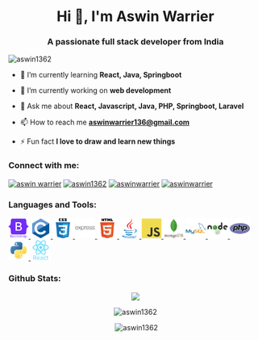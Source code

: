 <h1 align="center">Hi 👋, I'm Aswin Warrier</h1>
<h3 align="center">A passionate full stack developer from India</h3>

<p align="left"> <img src="https://komarev.com/ghpvc/?username=aswin1362&label=Profile%20views&color=0e75b6&style=flat" alt="aswin1362" /> </p>

- 🌱 I’m currently learning **React, Java, Springboot**

- 🔭 I’m currently working on **web development**

- 💬 Ask me about **React, Javascript, Java, PHP, Springboot, Laravel**

- 📫 How to reach me **aswinwarrier136@gmail.com**

- ⚡ Fun fact **I love to draw and learn new things**

<h3 align="left">Connect with me:</h3>
<p align="left">
<a href="https://linkedin.com/in/aswin warrier" target="blank"><img align="center" src="https://raw.githubusercontent.com/rahuldkjain/github-profile-readme-generator/master/src/images/icons/Social/linked-in-alt.svg" alt="aswin warrier" height="30" width="40" /></a>
<a href="https://stackoverflow.com/users/aswin1362" target="blank"><img align="center" src="https://raw.githubusercontent.com/rahuldkjain/github-profile-readme-generator/master/src/images/icons/Social/stack-overflow.svg" alt="aswin1362" height="30" width="40" /></a>
<a href="https://fb.com/aswinwarrier" target="blank"><img align="center" src="https://raw.githubusercontent.com/rahuldkjain/github-profile-readme-generator/master/src/images/icons/Social/facebook.svg" alt="aswinwarrier" height="30" width="40" /></a>
<a href="https://instagram.com/aswinwarrier" target="blank"><img align="center" src="https://raw.githubusercontent.com/rahuldkjain/github-profile-readme-generator/master/src/images/icons/Social/instagram.svg" alt="aswinwarrier" height="30" width="40" /></a>
</p>

<h3 align="left">Languages and Tools:</h3>
<p align="left"> <a href="https://getbootstrap.com" target="_blank" rel="noreferrer"> <img src="https://raw.githubusercontent.com/devicons/devicon/master/icons/bootstrap/bootstrap-plain-wordmark.svg" alt="bootstrap" width="40" height="40"/> </a> <a href="https://www.cprogramming.com/" target="_blank" rel="noreferrer"> <img src="https://raw.githubusercontent.com/devicons/devicon/master/icons/c/c-original.svg" alt="c" width="40" height="40"/> </a> <a href="https://www.w3schools.com/css/" target="_blank" rel="noreferrer"> <img src="https://raw.githubusercontent.com/devicons/devicon/master/icons/css3/css3-original-wordmark.svg" alt="css3" width="40" height="40"/> </a> <a href="https://expressjs.com" target="_blank" rel="noreferrer"> <img src="https://raw.githubusercontent.com/devicons/devicon/master/icons/express/express-original-wordmark.svg" alt="express" width="40" height="40"/> </a> <a href="https://www.w3.org/html/" target="_blank" rel="noreferrer"> <img src="https://raw.githubusercontent.com/devicons/devicon/master/icons/html5/html5-original-wordmark.svg" alt="html5" width="40" height="40"/> </a> <a href="https://www.java.com" target="_blank" rel="noreferrer"> <img src="https://raw.githubusercontent.com/devicons/devicon/master/icons/java/java-original.svg" alt="java" width="40" height="40"/> </a> <a href="https://developer.mozilla.org/en-US/docs/Web/JavaScript" target="_blank" rel="noreferrer"> <img src="https://raw.githubusercontent.com/devicons/devicon/master/icons/javascript/javascript-original.svg" alt="javascript" width="40" height="40"/> </a> <a href="https://www.mongodb.com/" target="_blank" rel="noreferrer"> <img src="https://raw.githubusercontent.com/devicons/devicon/master/icons/mongodb/mongodb-original-wordmark.svg" alt="mongodb" width="40" height="40"/> </a> <a href="https://www.mysql.com/" target="_blank" rel="noreferrer"> <img src="https://raw.githubusercontent.com/devicons/devicon/master/icons/mysql/mysql-original-wordmark.svg" alt="mysql" width="40" height="40"/> </a> <a href="https://nodejs.org" target="_blank" rel="noreferrer"> <img src="https://raw.githubusercontent.com/devicons/devicon/master/icons/nodejs/nodejs-original-wordmark.svg" alt="nodejs" width="40" height="40"/> </a> <a href="https://www.php.net" target="_blank" rel="noreferrer"> <img src="https://raw.githubusercontent.com/devicons/devicon/master/icons/php/php-original.svg" alt="php" width="40" height="40"/> </a> <a href="https://www.python.org" target="_blank" rel="noreferrer"> <img src="https://raw.githubusercontent.com/devicons/devicon/master/icons/python/python-original.svg" alt="python" width="40" height="40"/> </a> <a href="https://reactjs.org/" target="_blank" rel="noreferrer"> <img src="https://raw.githubusercontent.com/devicons/devicon/master/icons/react/react-original-wordmark.svg" alt="react" width="40" height="40"/> </a> </p>

<h3 align="left">Github Stats:</h3>
<div align="center">
<p><img align="center" src="https://github-readme-streak-stats.herokuapp.com?user=Aswin1362&theme=radical" width="400"></p>

<p><img align="" src="https://github-readme-stats.vercel.app/api/top-langs?username=aswin1362&show_icons=true&locale=en&theme=radical" alt="aswin1362" width="400"/></p>

<p>&nbsp;<img align="" src="https://github-readme-stats.vercel.app/api?username=aswin1362&show_icons=true&locale=en&theme=radical" alt="aswin1362" /></p>
</div>
